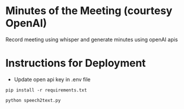 # Minutes of the Meeting (courtesy OpenAI)
Record meeting using whisper and generate minutes using openAI apis

# Instructions for Deployment
- Update open api key in .env file
```
pip install -r requirements.txt
```
```
python speech2text.py
```

